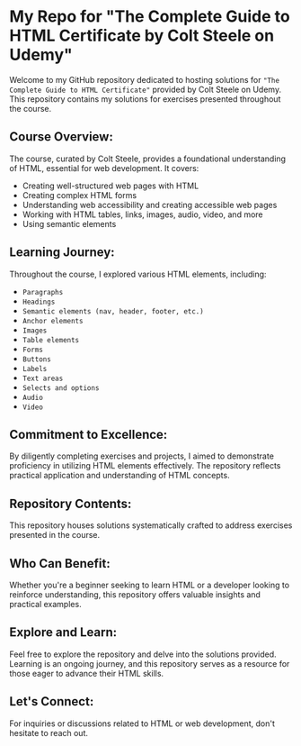 <h1>My Repo for "The Complete Guide to HTML Certificate by Colt Steele on Udemy"</h1>
<p>Welcome to my GitHub repository dedicated to hosting solutions for <code>"The Complete Guide to HTML Certificate"</code> provided by Colt Steele on Udemy. This repository contains my solutions for exercises presented throughout the course.</p>

<h2>Course Overview:</h2>
<p>The course, curated by Colt Steele, provides a foundational understanding of HTML, essential for web development. It covers:</p>
<ul>
  <li>Creating well-structured web pages with HTML</li>
  <li>Creating complex HTML forms</li>
  <li>Understanding web accessibility and creating accessible web pages</li>
  <li>Working with HTML tables, links, images, audio, video, and more</li>
  <li>Using semantic elements</li>
</ul>

<h2>Learning Journey:</h2>
<p>Throughout the course, I explored various HTML elements, including:</p>
  <ul>
  <li><code>Paragraphs</code></li>
  <li><code>Headings</code></li>
  <li><code>Semantic elements (nav, header, footer, etc.)</code></li>
  <li><code>Anchor elements</code></li>
  <li><code>Images</code></li>
  <li><code>Table elements</code></li>
  <li><code>Forms</code></li>
  <li><code>Buttons</code></li>
  <li><code>Labels</code></li>
  <li><code>Text areas</code></li>
  <li><code>Selects and options</code></li>
  <li><code>Audio</code></li>
  <li><code>Video</code></li>
</ul>


<h2>Commitment to Excellence:</h2>
<p>By diligently completing exercises and projects, I aimed to demonstrate proficiency in utilizing HTML elements effectively. The repository reflects practical application and understanding of HTML concepts.</p>

<h2>Repository Contents:</h2>
<p>This repository houses solutions systematically crafted to address exercises presented in the course.</p>

<h2>Who Can Benefit:</h2>
<p>Whether you're a beginner seeking to learn HTML or a developer looking to reinforce understanding, this repository offers valuable insights and practical examples.</p>

<h2>Explore and Learn:</h2>
<p>Feel free to explore the repository and delve into the solutions provided. Learning is an ongoing journey, and this repository serves as a resource for those eager to advance their HTML skills.</p>

<h2>Let's Connect:</h2>
<p>For inquiries or discussions related to HTML or web development, don't hesitate to reach out.</p>
